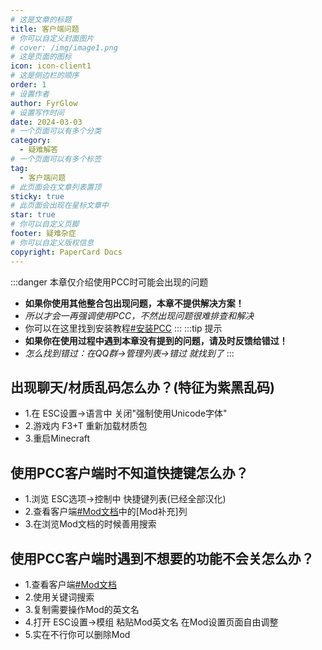 ```yaml
---
# 这是文章的标题
title: 客户端问题
# 你可以自定义封面图片
# cover: /img/image1.png
# 这是页面的图标
icon: icon-client1
# 这是侧边栏的顺序
order: 1
# 设置作者
author: FyrGlow
# 设置写作时间
date: 2024-03-03
# 一个页面可以有多个分类
category:
  - 疑难解答
# 一个页面可以有多个标签
tag:
  - 客户端问题
# 此页面会在文章列表置顶
sticky: true
# 此页面会出现在星标文章中
star: true
# 你可以自定义页脚
footer: 疑难杂症
# 你可以自定义版权信息
copyright: PaperCard Docs
---
```




<!-- more -->
:::danger 本章仅介绍使用PCC时可能会出现的问题
- **如果你使用其他整合包出现问题，本章不提供解决方案！**
- *所以才会一再强调使用PCC，不然出现问题很难排查和解决*
- 你可以在这里找到安装教程[#安装PCC](/tutorial/client/install.html)
:::
:::tip 提示
- **如果你在使用过程中遇到本章没有提到的问题，请及时反馈给错过！**
- *怎么找到错过：在QQ群->管理列表->错过 就找到了*
:::
## 出现聊天/材质乱码怎么办？(特征为紫黑乱码)
- 1.在 ESC设置->语言中 关闭"强制使用Unicode字体"
- 2.游戏内 F3+T 重新加载材质包
- 3.重启Minecraft

## 使用PCC客户端时不知道快捷键怎么办？
- 1.浏览 ESC选项->控制中 快捷键列表(已经全部汉化)
- 2.查看客户端[#Mod文档](https://docs.qq.com/sheet/DSXBDZ3d0TlhFcmpH)中的[Mod补充]列
- 3.在浏览Mod文档的时候善用搜索

## 使用PCC客户端时遇到不想要的功能不会关怎么办？
- 1.查看客户端[#Mod文档](https://docs.qq.com/sheet/DSXBDZ3d0TlhFcmpH)
- 2.使用关键词搜索
- 3.复制需要操作Mod的英文名
- 4.打开 ESC设置->模组 粘贴Mod英文名 在Mod设置页面自由调整
- 5.实在不行你可以删除Mod
